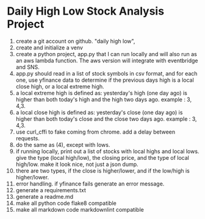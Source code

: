 # Daily High Low Stock Analysis Project

1. create a git account on github. "daily high low",
2. create and initialize a venv
3. create a python project, app.py that I can run locally and will also run as an aws lambda function. The aws version will integrate with eventbridge and SNS.
4. app.py should read in a list of stock symbols in csv format, and for each one, use yfinance data to determine if the previous days high is a local close high, or a local extreme high.
5. a local extreme high is defined as: yesterday's high (one day ago) is higher than both today's high and the high two days ago. example : 3, 4,3.
6. a local close high is defined as: yesterday's close (one day ago) is higher than both today's close and the close two days ago. example : 3, 4,3.
7. use curl_cffi to fake coming from chrome. add a delay between requests.
8. do the same as (4), except with lows.
9. if running locally, print out a list of stocks with local highs and local lows. give the type (local high/low), the closing price, and the type of local high/low. make it look nice, not just a json dump.
10. there are two types, if the close is higher/lower, and if the low/high is higher/lower.
11. error handling. if yfinance fails generate an error message.
12. generate a requirements.txt
13. generate a readme.md
14. make all python code flake8 compatible
15. make all markdown code markdownlint compatible
